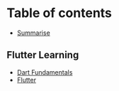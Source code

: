 # Table of contents

* [Summarise](README.md)

## Flutter Learning

* [Dart Fundamentals](flutter-learning/dart-fundamentals.md)
* [Flutter](flutter.md)

